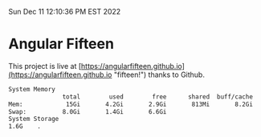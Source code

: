 Sun Dec 11 12:10:36 PM EST 2022

# Angular Fifteen


This project is live at [https://angularfifteen.github.io](https://angularfifteen.github.io "fifteen!") thanks to Github.

```bash
System Memory
               total        used        free      shared  buff/cache   available
Mem:            15Gi       4.2Gi       2.9Gi       813Mi       8.2Gi       9.9Gi
Swap:          8.0Gi       1.4Gi       6.6Gi
System Storage
1.6G	.
